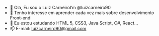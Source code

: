- 👋 Olá, Eu sou o Luiz CarneiroI’m @luizcarneiro90
- 👀 Tenho interesse em aprender cada vez mais sobre desenvolvimento Front-end
- 🌱 Eu estou estudando HTML 5, CSS3, Java Script, C#, React...
- 📫 E-mail: luizcarneiro90@gmail.com

<!---
luizcarneiro90/luizcarneiro90 is a ✨ special ✨ repository because its `README.md` (this file) appears on your GitHub profile.
You can click the Preview link to take a look at your changes.
--->
